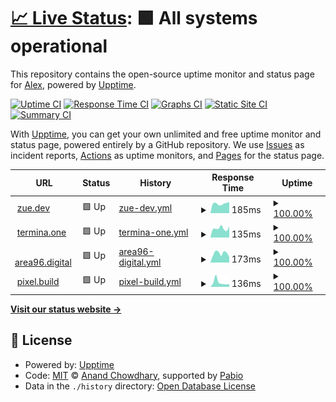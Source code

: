 # [📈 Live Status](https://zuedev.github.io/my-upptime): <!--live status--> **🟩 All systems operational**

This repository contains the open-source uptime monitor and status page for [Alex](zue.dev), powered by [Upptime](https://github.com/upptime/upptime).

[![Uptime CI](https://github.com/zuedev/my-upptime/workflows/Uptime%20CI/badge.svg)](https://github.com/zuedev/my-upptime/actions?query=workflow%3A%22Uptime+CI%22)
[![Response Time CI](https://github.com/zuedev/my-upptime/workflows/Response%20Time%20CI/badge.svg)](https://github.com/zuedev/my-upptime/actions?query=workflow%3A%22Response+Time+CI%22)
[![Graphs CI](https://github.com/zuedev/my-upptime/workflows/Graphs%20CI/badge.svg)](https://github.com/zuedev/my-upptime/actions?query=workflow%3A%22Graphs+CI%22)
[![Static Site CI](https://github.com/zuedev/my-upptime/workflows/Static%20Site%20CI/badge.svg)](https://github.com/zuedev/my-upptime/actions?query=workflow%3A%22Static+Site+CI%22)
[![Summary CI](https://github.com/zuedev/my-upptime/workflows/Summary%20CI/badge.svg)](https://github.com/zuedev/my-upptime/actions?query=workflow%3A%22Summary+CI%22)

With [Upptime](https://upptime.js.org), you can get your own unlimited and free uptime monitor and status page, powered entirely by a GitHub repository. We use [Issues](https://github.com/zuedev/my-upptime/issues) as incident reports, [Actions](https://github.com/zuedev/my-upptime/actions) as uptime monitors, and [Pages](https://zuedev.github.io/my-upptime) for the status page.

<!--start: status pages-->
<!-- This summary is generated by Upptime (https://github.com/upptime/upptime) -->
<!-- Do not edit this manually, your changes will be overwritten -->
<!-- prettier-ignore -->
| URL | Status | History | Response Time | Uptime |
| --- | ------ | ------- | ------------- | ------ |
| <img alt="" src="https://icons.duckduckgo.com/ip3/zue.dev.ico" height="13"> [zue.dev](https://zue.dev) | 🟩 Up | [zue-dev.yml](https://github.com/zuedev/my-upptime/commits/HEAD/history/zue-dev.yml) | <details><summary><img alt="Response time graph" src="./graphs/zue-dev/response-time-week.png" height="20"> 185ms</summary><br><a href="https://zuedev.github.io/my-upptime/history/zue-dev"><img alt="Response time 159" src="https://img.shields.io/endpoint?url=https%3A%2F%2Fraw.githubusercontent.com%2Fzuedev%2Fmy-upptime%2FHEAD%2Fapi%2Fzue-dev%2Fresponse-time.json"></a><br><a href="https://zuedev.github.io/my-upptime/history/zue-dev"><img alt="24-hour response time 181" src="https://img.shields.io/endpoint?url=https%3A%2F%2Fraw.githubusercontent.com%2Fzuedev%2Fmy-upptime%2FHEAD%2Fapi%2Fzue-dev%2Fresponse-time-day.json"></a><br><a href="https://zuedev.github.io/my-upptime/history/zue-dev"><img alt="7-day response time 185" src="https://img.shields.io/endpoint?url=https%3A%2F%2Fraw.githubusercontent.com%2Fzuedev%2Fmy-upptime%2FHEAD%2Fapi%2Fzue-dev%2Fresponse-time-week.json"></a><br><a href="https://zuedev.github.io/my-upptime/history/zue-dev"><img alt="30-day response time 159" src="https://img.shields.io/endpoint?url=https%3A%2F%2Fraw.githubusercontent.com%2Fzuedev%2Fmy-upptime%2FHEAD%2Fapi%2Fzue-dev%2Fresponse-time-month.json"></a><br><a href="https://zuedev.github.io/my-upptime/history/zue-dev"><img alt="1-year response time 159" src="https://img.shields.io/endpoint?url=https%3A%2F%2Fraw.githubusercontent.com%2Fzuedev%2Fmy-upptime%2FHEAD%2Fapi%2Fzue-dev%2Fresponse-time-year.json"></a></details> | <details><summary><a href="https://zuedev.github.io/my-upptime/history/zue-dev">100.00%</a></summary><a href="https://zuedev.github.io/my-upptime/history/zue-dev"><img alt="All-time uptime 100.00%" src="https://img.shields.io/endpoint?url=https%3A%2F%2Fraw.githubusercontent.com%2Fzuedev%2Fmy-upptime%2FHEAD%2Fapi%2Fzue-dev%2Fuptime.json"></a><br><a href="https://zuedev.github.io/my-upptime/history/zue-dev"><img alt="24-hour uptime 100.00%" src="https://img.shields.io/endpoint?url=https%3A%2F%2Fraw.githubusercontent.com%2Fzuedev%2Fmy-upptime%2FHEAD%2Fapi%2Fzue-dev%2Fuptime-day.json"></a><br><a href="https://zuedev.github.io/my-upptime/history/zue-dev"><img alt="7-day uptime 100.00%" src="https://img.shields.io/endpoint?url=https%3A%2F%2Fraw.githubusercontent.com%2Fzuedev%2Fmy-upptime%2FHEAD%2Fapi%2Fzue-dev%2Fuptime-week.json"></a><br><a href="https://zuedev.github.io/my-upptime/history/zue-dev"><img alt="30-day uptime 100.00%" src="https://img.shields.io/endpoint?url=https%3A%2F%2Fraw.githubusercontent.com%2Fzuedev%2Fmy-upptime%2FHEAD%2Fapi%2Fzue-dev%2Fuptime-month.json"></a><br><a href="https://zuedev.github.io/my-upptime/history/zue-dev"><img alt="1-year uptime 100.00%" src="https://img.shields.io/endpoint?url=https%3A%2F%2Fraw.githubusercontent.com%2Fzuedev%2Fmy-upptime%2FHEAD%2Fapi%2Fzue-dev%2Fuptime-year.json"></a></details>
| <img alt="" src="https://icons.duckduckgo.com/ip3/termina.one.ico" height="13"> [termina.one](https://termina.one) | 🟩 Up | [termina-one.yml](https://github.com/zuedev/my-upptime/commits/HEAD/history/termina-one.yml) | <details><summary><img alt="Response time graph" src="./graphs/termina-one/response-time-week.png" height="20"> 135ms</summary><br><a href="https://zuedev.github.io/my-upptime/history/termina-one"><img alt="Response time 270" src="https://img.shields.io/endpoint?url=https%3A%2F%2Fraw.githubusercontent.com%2Fzuedev%2Fmy-upptime%2FHEAD%2Fapi%2Ftermina-one%2Fresponse-time.json"></a><br><a href="https://zuedev.github.io/my-upptime/history/termina-one"><img alt="24-hour response time 168" src="https://img.shields.io/endpoint?url=https%3A%2F%2Fraw.githubusercontent.com%2Fzuedev%2Fmy-upptime%2FHEAD%2Fapi%2Ftermina-one%2Fresponse-time-day.json"></a><br><a href="https://zuedev.github.io/my-upptime/history/termina-one"><img alt="7-day response time 135" src="https://img.shields.io/endpoint?url=https%3A%2F%2Fraw.githubusercontent.com%2Fzuedev%2Fmy-upptime%2FHEAD%2Fapi%2Ftermina-one%2Fresponse-time-week.json"></a><br><a href="https://zuedev.github.io/my-upptime/history/termina-one"><img alt="30-day response time 270" src="https://img.shields.io/endpoint?url=https%3A%2F%2Fraw.githubusercontent.com%2Fzuedev%2Fmy-upptime%2FHEAD%2Fapi%2Ftermina-one%2Fresponse-time-month.json"></a><br><a href="https://zuedev.github.io/my-upptime/history/termina-one"><img alt="1-year response time 270" src="https://img.shields.io/endpoint?url=https%3A%2F%2Fraw.githubusercontent.com%2Fzuedev%2Fmy-upptime%2FHEAD%2Fapi%2Ftermina-one%2Fresponse-time-year.json"></a></details> | <details><summary><a href="https://zuedev.github.io/my-upptime/history/termina-one">100.00%</a></summary><a href="https://zuedev.github.io/my-upptime/history/termina-one"><img alt="All-time uptime 100.00%" src="https://img.shields.io/endpoint?url=https%3A%2F%2Fraw.githubusercontent.com%2Fzuedev%2Fmy-upptime%2FHEAD%2Fapi%2Ftermina-one%2Fuptime.json"></a><br><a href="https://zuedev.github.io/my-upptime/history/termina-one"><img alt="24-hour uptime 100.00%" src="https://img.shields.io/endpoint?url=https%3A%2F%2Fraw.githubusercontent.com%2Fzuedev%2Fmy-upptime%2FHEAD%2Fapi%2Ftermina-one%2Fuptime-day.json"></a><br><a href="https://zuedev.github.io/my-upptime/history/termina-one"><img alt="7-day uptime 100.00%" src="https://img.shields.io/endpoint?url=https%3A%2F%2Fraw.githubusercontent.com%2Fzuedev%2Fmy-upptime%2FHEAD%2Fapi%2Ftermina-one%2Fuptime-week.json"></a><br><a href="https://zuedev.github.io/my-upptime/history/termina-one"><img alt="30-day uptime 100.00%" src="https://img.shields.io/endpoint?url=https%3A%2F%2Fraw.githubusercontent.com%2Fzuedev%2Fmy-upptime%2FHEAD%2Fapi%2Ftermina-one%2Fuptime-month.json"></a><br><a href="https://zuedev.github.io/my-upptime/history/termina-one"><img alt="1-year uptime 100.00%" src="https://img.shields.io/endpoint?url=https%3A%2F%2Fraw.githubusercontent.com%2Fzuedev%2Fmy-upptime%2FHEAD%2Fapi%2Ftermina-one%2Fuptime-year.json"></a></details>
| <img alt="" src="https://icons.duckduckgo.com/ip3/area96.digital.ico" height="13"> [area96.digital](https://area96.digital) | 🟩 Up | [area96-digital.yml](https://github.com/zuedev/my-upptime/commits/HEAD/history/area96-digital.yml) | <details><summary><img alt="Response time graph" src="./graphs/area96-digital/response-time-week.png" height="20"> 173ms</summary><br><a href="https://zuedev.github.io/my-upptime/history/area96-digital"><img alt="Response time 186" src="https://img.shields.io/endpoint?url=https%3A%2F%2Fraw.githubusercontent.com%2Fzuedev%2Fmy-upptime%2FHEAD%2Fapi%2Farea96-digital%2Fresponse-time.json"></a><br><a href="https://zuedev.github.io/my-upptime/history/area96-digital"><img alt="24-hour response time 119" src="https://img.shields.io/endpoint?url=https%3A%2F%2Fraw.githubusercontent.com%2Fzuedev%2Fmy-upptime%2FHEAD%2Fapi%2Farea96-digital%2Fresponse-time-day.json"></a><br><a href="https://zuedev.github.io/my-upptime/history/area96-digital"><img alt="7-day response time 173" src="https://img.shields.io/endpoint?url=https%3A%2F%2Fraw.githubusercontent.com%2Fzuedev%2Fmy-upptime%2FHEAD%2Fapi%2Farea96-digital%2Fresponse-time-week.json"></a><br><a href="https://zuedev.github.io/my-upptime/history/area96-digital"><img alt="30-day response time 186" src="https://img.shields.io/endpoint?url=https%3A%2F%2Fraw.githubusercontent.com%2Fzuedev%2Fmy-upptime%2FHEAD%2Fapi%2Farea96-digital%2Fresponse-time-month.json"></a><br><a href="https://zuedev.github.io/my-upptime/history/area96-digital"><img alt="1-year response time 186" src="https://img.shields.io/endpoint?url=https%3A%2F%2Fraw.githubusercontent.com%2Fzuedev%2Fmy-upptime%2FHEAD%2Fapi%2Farea96-digital%2Fresponse-time-year.json"></a></details> | <details><summary><a href="https://zuedev.github.io/my-upptime/history/area96-digital">100.00%</a></summary><a href="https://zuedev.github.io/my-upptime/history/area96-digital"><img alt="All-time uptime 100.00%" src="https://img.shields.io/endpoint?url=https%3A%2F%2Fraw.githubusercontent.com%2Fzuedev%2Fmy-upptime%2FHEAD%2Fapi%2Farea96-digital%2Fuptime.json"></a><br><a href="https://zuedev.github.io/my-upptime/history/area96-digital"><img alt="24-hour uptime 100.00%" src="https://img.shields.io/endpoint?url=https%3A%2F%2Fraw.githubusercontent.com%2Fzuedev%2Fmy-upptime%2FHEAD%2Fapi%2Farea96-digital%2Fuptime-day.json"></a><br><a href="https://zuedev.github.io/my-upptime/history/area96-digital"><img alt="7-day uptime 100.00%" src="https://img.shields.io/endpoint?url=https%3A%2F%2Fraw.githubusercontent.com%2Fzuedev%2Fmy-upptime%2FHEAD%2Fapi%2Farea96-digital%2Fuptime-week.json"></a><br><a href="https://zuedev.github.io/my-upptime/history/area96-digital"><img alt="30-day uptime 100.00%" src="https://img.shields.io/endpoint?url=https%3A%2F%2Fraw.githubusercontent.com%2Fzuedev%2Fmy-upptime%2FHEAD%2Fapi%2Farea96-digital%2Fuptime-month.json"></a><br><a href="https://zuedev.github.io/my-upptime/history/area96-digital"><img alt="1-year uptime 100.00%" src="https://img.shields.io/endpoint?url=https%3A%2F%2Fraw.githubusercontent.com%2Fzuedev%2Fmy-upptime%2FHEAD%2Fapi%2Farea96-digital%2Fuptime-year.json"></a></details>
| <img alt="" src="https://icons.duckduckgo.com/ip3/pixel.build.ico" height="13"> [pixel.build](https://pixel.build) | 🟩 Up | [pixel-build.yml](https://github.com/zuedev/my-upptime/commits/HEAD/history/pixel-build.yml) | <details><summary><img alt="Response time graph" src="./graphs/pixel-build/response-time-week.png" height="20"> 136ms</summary><br><a href="https://zuedev.github.io/my-upptime/history/pixel-build"><img alt="Response time 127" src="https://img.shields.io/endpoint?url=https%3A%2F%2Fraw.githubusercontent.com%2Fzuedev%2Fmy-upptime%2FHEAD%2Fapi%2Fpixel-build%2Fresponse-time.json"></a><br><a href="https://zuedev.github.io/my-upptime/history/pixel-build"><img alt="24-hour response time 111" src="https://img.shields.io/endpoint?url=https%3A%2F%2Fraw.githubusercontent.com%2Fzuedev%2Fmy-upptime%2FHEAD%2Fapi%2Fpixel-build%2Fresponse-time-day.json"></a><br><a href="https://zuedev.github.io/my-upptime/history/pixel-build"><img alt="7-day response time 136" src="https://img.shields.io/endpoint?url=https%3A%2F%2Fraw.githubusercontent.com%2Fzuedev%2Fmy-upptime%2FHEAD%2Fapi%2Fpixel-build%2Fresponse-time-week.json"></a><br><a href="https://zuedev.github.io/my-upptime/history/pixel-build"><img alt="30-day response time 127" src="https://img.shields.io/endpoint?url=https%3A%2F%2Fraw.githubusercontent.com%2Fzuedev%2Fmy-upptime%2FHEAD%2Fapi%2Fpixel-build%2Fresponse-time-month.json"></a><br><a href="https://zuedev.github.io/my-upptime/history/pixel-build"><img alt="1-year response time 127" src="https://img.shields.io/endpoint?url=https%3A%2F%2Fraw.githubusercontent.com%2Fzuedev%2Fmy-upptime%2FHEAD%2Fapi%2Fpixel-build%2Fresponse-time-year.json"></a></details> | <details><summary><a href="https://zuedev.github.io/my-upptime/history/pixel-build">100.00%</a></summary><a href="https://zuedev.github.io/my-upptime/history/pixel-build"><img alt="All-time uptime 100.00%" src="https://img.shields.io/endpoint?url=https%3A%2F%2Fraw.githubusercontent.com%2Fzuedev%2Fmy-upptime%2FHEAD%2Fapi%2Fpixel-build%2Fuptime.json"></a><br><a href="https://zuedev.github.io/my-upptime/history/pixel-build"><img alt="24-hour uptime 100.00%" src="https://img.shields.io/endpoint?url=https%3A%2F%2Fraw.githubusercontent.com%2Fzuedev%2Fmy-upptime%2FHEAD%2Fapi%2Fpixel-build%2Fuptime-day.json"></a><br><a href="https://zuedev.github.io/my-upptime/history/pixel-build"><img alt="7-day uptime 100.00%" src="https://img.shields.io/endpoint?url=https%3A%2F%2Fraw.githubusercontent.com%2Fzuedev%2Fmy-upptime%2FHEAD%2Fapi%2Fpixel-build%2Fuptime-week.json"></a><br><a href="https://zuedev.github.io/my-upptime/history/pixel-build"><img alt="30-day uptime 100.00%" src="https://img.shields.io/endpoint?url=https%3A%2F%2Fraw.githubusercontent.com%2Fzuedev%2Fmy-upptime%2FHEAD%2Fapi%2Fpixel-build%2Fuptime-month.json"></a><br><a href="https://zuedev.github.io/my-upptime/history/pixel-build"><img alt="1-year uptime 100.00%" src="https://img.shields.io/endpoint?url=https%3A%2F%2Fraw.githubusercontent.com%2Fzuedev%2Fmy-upptime%2FHEAD%2Fapi%2Fpixel-build%2Fuptime-year.json"></a></details>

<!--end: status pages-->

[**Visit our status website →**](https://zuedev.github.io/my-upptime)

## 📄 License

- Powered by: [Upptime](https://github.com/upptime/upptime)
- Code: [MIT](./LICENSE) © [Anand Chowdhary](https://anandchowdhary.com), supported by [Pabio](https://pabio.com)
- Data in the `./history` directory: [Open Database License](https://opendatacommons.org/licenses/odbl/1-0/)
